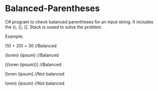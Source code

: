 # Balanced-Parentheses
C# program to check balanced parentheses for an input string.
It includes the (), {}, [].
Stack is sused to solve the problem.

Example:

(10 + 20) = 30            //Balanced

{loren} {ipsum}   //Balanced

[{loren (ipsum)}]          //Balanced

[loren (ipsum]             //Not balanced

loren) (ipsum)             //Not balanced
